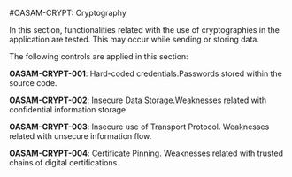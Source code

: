 
#OASAM-CRYPT: Cryptography

In this section, functionalities related with the use of cryptographies in the application are tested. This may occur while sending or storing data.

The following controls are applied in this section:


**OASAM-CRYPT-001**: Hard-coded credentials.Passwords stored within the source code.

**OASAM-CRYPT-002**: Insecure Data Storage.Weaknesses related with confidential information storage.

**OASAM-CRYPT-003**: Insecure use of Transport Protocol. Weaknesses related with unsecure information flow.

**OASAM-CRYPT-004**: Certificate Pinning. Weaknesses related with trusted chains of digital certifications.
